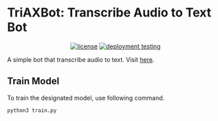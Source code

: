 # TriAXBot: Transcribe Audio to Text Bot

<div align="center">
  <a href="https://github.com/reshalfahsi/triaxbot/blob/main/LICENSE"><img src="https://img.shields.io/badge/License-MIT-yellow.svg" alt="license"></a>
  <a href="https://github.com/reshalfahsi/triaxbot/actions/workflows/deploy.yml"><img src="https://github.com/reshalfahsi/triaxbot/actions/workflows/deploy.yml/badge.svg" alt="deployment testing"></a>
</div>

A simple bot that transcribe audio to text. Visit [here](https://t.me/transcribeaudiototextbot).


## Train Model

To train the designated model, use following command.

```bash
python3 train.py
```
